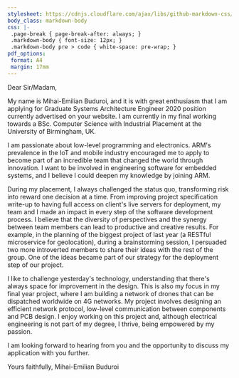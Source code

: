 ```yaml
---
stylesheet: https://cdnjs.cloudflare.com/ajax/libs/github-markdown-css/2.10.0/github-markdown.min.css
body_class: markdown-body
css: |-
 .page-break { page-break-after: always; }
 .markdown-body { font-size: 12px; }
 .markdown-body pre > code { white-space: pre-wrap; }
pdf_options:
 format: A4
 margin: 17mm
---
```


Dear Sir/Madam,

My name is Mihai-Emilian Buduroi, and it is with great enthusiasm that I am applying for Graduate Systems Architecture Engineer 2020 position currently advertised on your website. I am currently in my final working towards a BSc. Computer Science with Industrial Placement at the University of Birmingham, UK.

I am passionate about low-level programming and electronics. ARM's prevalence in the IoT and mobile industry encouraged me to apply to become part of an incredible team that changed the world through innovation. I want to be involved in engineering software for embedded systems, and I believe I could deepen my knowledge by joining ARM.

During my placement, I always challenged the status quo, transforming risk into reward one decision at a time. From improving project specification write-up to having full access on client's live servers for deployment, my team and I made an impact in every step of the software development process. I believe that the diversity of perspectives and the synergy between team members can lead to productive and creative results. For example, in the planning of the biggest project of last year (a RESTful microservice for geolocation), during a brainstorming session, I persuaded two more introverted members to share their ideas with the rest of the group. One of the ideas became part of our strategy for the deployment step of our project.

I like to challenge yesterday's technology, understanding that there's always space for improvement in the design. This is also my focus in my final year project, where I am building a network of drones that can be dispatched worldwide on 4G networks. My project involves designing an efficient network protocol, low-level communication between components and PCB design. I enjoy working on this project and, although electrical engineering is not part of my degree, I thrive, being empowered by my passion.

I am looking forward to hearing from you and the opportunity to discuss my application with you further.

Yours faithfully, 
Mihai-Emilian Buduroi
